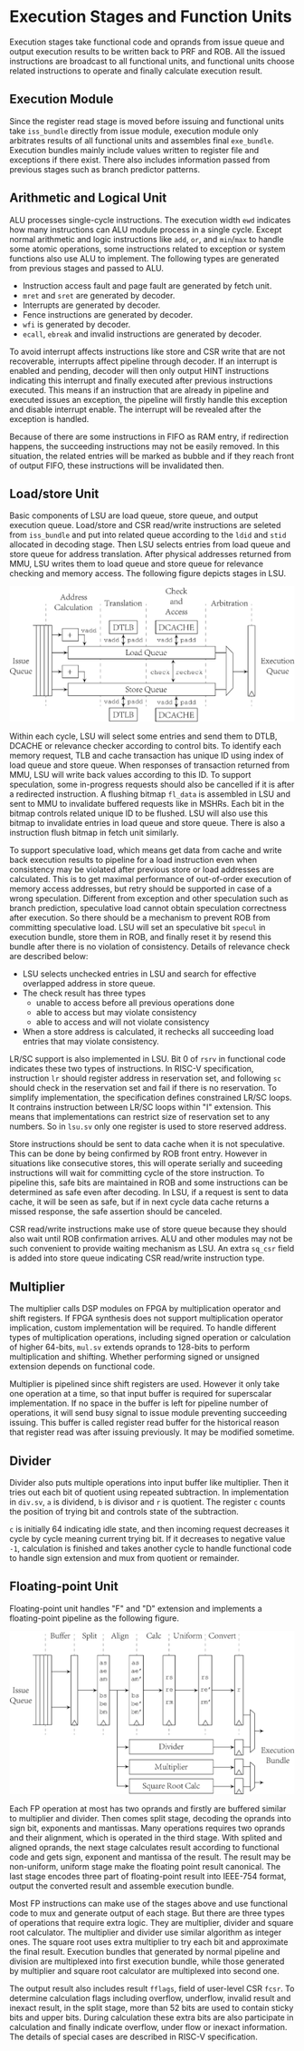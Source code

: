 # Execution Stages and Function Units

Execution stages take functional code and oprands from issue
queue and output execution results to be written back to PRF
and ROB. All the issued instructions are broadcast to all
functional units, and functional units choose related
instructions to operate and finally calculate execution result.

## Execution Module

Since the register read stage is moved before issuing and
functional units take `iss_bundle` directly from issue module,
execution module only arbitrates results of all functional
units and assembles final `exe_bundle`. Execution bundles
mainly include values written to register file and exceptions
if there exist. There also includes information passed from
previous stages such as branch predictor patterns.

## Arithmetic and Logical Unit

ALU processes single-cycle instructions. The execution width
`ewd` indicates how many instructions can ALU module process in
a single cycle. Except normal arithmetic and logic instructions
like `add`, `or`, and `min`/`max` to handle some atomic
operations, some instructions related to exception or system
functions also use ALU to implement. The following types are
generated from previous stages and passed to ALU.

- Instruction access fault and page fault are generated by
    fetch unit.
- `mret` and `sret` are generated by decoder.
- Interrupts are generated by decoder.
- Fence instructions are generated by decoder.
- `wfi` is generated by decoder.
- `ecall`, `ebreak` and invalid instructions are generated by
    decoder.

To avoid interrupt affects instructions like store and CSR
write that are not recoverable, interrupts affect pipeline
through decoder. If an interrupt is enabled and pending,
decoder will then only output HINT instructions indicating this
interrupt and finally executed after previous instructions
executed. This means if an instruction that are already in
pipeline and executed issues an exception, the pipeline will
firstly handle this exception and disable interrupt enable. The
interrupt will be revealed after the exception is handled.

Because of there are some instructions in FIFO as RAM entry, if
redirection happens, the succeeding instructions may not be
easily removed. In this situation, the related entries will be
marked as bubble and if they reach front of output FIFO, these
instructions will be invalidated then.

## Load/store Unit

Basic components of LSU are load queue, store queue, and output
execution queue. Load/store and CSR read/write instructions are
seleted from `iss_bundle` and put into related queue according
to the `ldid` and `stid` allocated in decoding stage. Then LSU
selects entries from load queue and store queue for address
translation. After physical addresses returned from MMU, LSU
writes them to load queue and store queue for relevance
checking and memory access. The following figure depicts stages
in LSU.

![LSU stages](../../util/fig/lsu.png)

Within each cycle, LSU will select some entries and send them
to DTLB, DCACHE or relevance checker according to control bits.
To identify each memory request, TLB and cache transaction has
unique ID using index of load queue and store queue. When
responses of transaction returned from MMU, LSU will write back
values according to this ID. To support speculation, some
in-progress requests should also be cancelled if it is after a
redirected instruction. A flushing bitmap `fl_data` is
assembled in LSU and sent to MMU to invalidate buffered
requests like in MSHRs. Each bit in the bitmap controls related
unique ID to be flushed. LSU will also use this bitmap to
invalidate entries in load queue and store queue. There is also
a instruction flush bitmap in fetch unit similarly.

To support speculative load, which means get data from cache
and write back execution results to pipeline for a load
instruction even when consistency may be violated after
previous store or load addresses are calculated. This is to get
maximal performance of out-of-order execution of memory access
addresses, but retry should be supported in case of a wrong
speculation. Different from exception and other speculation
such as branch prediction, speculative load cannot obtain
speculation correctness after execution. So there should be a
mechanism to prevent ROB from committing speculative load. LSU
will set an speculative bit `specul` in execution bundle, store
them in ROB, and finally reset it by resend this bundle after
there is no violation of consistency. Details of relevance
check are described below:

- LSU selects unchecked entries in LSU and search for
    effective overlapped address in store queue.
- The check result has three types
    - unable to access before all previous operations done
    - able to access but may violate consistency
    - able to access and will not violate consistency
- When a store address is calculated, it rechecks all
    succeeding load entries that may violate consistency.

LR/SC support is also implemented in LSU. Bit 0 of `rsrv` in
functional code indicates these two types of instructions. In
RISC-V specification, instruction `lr` should register address
in reservation set, and following `sc` should check in the
reservation set and fail if there is no reservation. To
simplify implementation, the specification defines constrained
LR/SC loops. It contrains instruction between LR/SC loops
within "I" extension. This means that implementations can
restrict size of reservation set to any numbers. So in `lsu.sv`
only one register is used to store reserved address.

Store instructions should be sent to data cache when it is not
speculative. This can be done by being confirmed by ROB front
entry. However in situations like consecutive stores, this will
operate serially and suceeding instructions will wait for
committing cycle of the store instruction. To pipeline this,
safe bits are maintained in ROB and some instructions can be
determined as safe even after decoding. In LSU, if a request
is sent to data cache, it will be seen as safe, but if in next
cycle data cache returns a missed response, the safe assertion
should be canceled.

CSR read/write instructions make use of store queue because
they should also wait until ROB confirmation arrives. ALU and
other modules may not be such convenient to provide waiting
mechanism as LSU. An extra `sq_csr` field is added into store
queue indicating CSR read/write instruction type.

## Multiplier

The multiplier calls DSP modules on FPGA by multiplication
operator and shift registers. If FPGA synthesis does not
support multiplication operator implication, custom
implementation will be required. To handle different types of
multiplication operations, including signed operation or
calculation of higher 64-bits, `mul.sv` extends oprands to
128-bits to perform multiplication and shifting. Whether
performing signed or unsigned extension depends on functional
code.

Multiplier is pipelined since shift registers are used. However
it only take one operation at a time, so that input buffer is
required for superscalar implementation. If no space in the
buffer is left for pipeline number of operations, it will send
busy signal to issue module preventing succeeding issuing. This
buffer is called register read buffer for the historical reason
that register read was after issuing previously. It may be
modified sometime.

## Divider

Divider also puts multiple operations into input buffer like
multiplier. Then it tries out each bit of quotient using
repeated subtraction. In implementation in `div.sv`, `a` is
dividend, `b` is divisor and `r` is quotient. The register `c`
counts the position of trying bit and controls state of the
subtraction.

`c` is initially 64 indicating idle state, and then incoming
request decreases it cycle by cycle meaning current trying bit.
If it decreases to negative value `-1`, calculation is finished
and takes another cycle to handle functional code to handle
sign extension and mux from quotient or remainder.

## Floating-point Unit

Floating-point unit handles "F" and "D" extension and
implements a floating-point pipeline as the following figure.

![Normal FPU pipeline](../../util/fig/fpu.png)

Each FP operation at most has two oprands and firstly are
buffered similar to multiplier and divider. Then comes split
stage, decoding the oprands into sign bit, exponents and
mantissas. Many operations requires two oprands and their
alignment, which is operated in the third stage. With splited
and aligned oprands, the next stage calculates result according
to functional code and gets sign, exponent and mantissa of the
result. The result may be non-uniform, uniform stage make the
floating point result canonical. The last stage encodes three
part of floating-point result into IEEE-754 format, output the
converted result and assemble execution bundle.

Most FP instructions can make use of the stages above and use
functional code to mux and generate output of each stage. But
there are three types of operations that require extra logic.
They are multiplier, divider and square root calculator. The
multiplier and divider use similar algorithm as integer ones.
The square root uses extra multiplier to try each bit and
approximate the final result. Execution bundles that generated
by normal pipeline and division are multiplexed into first
execution bundle, while those generated by multiplier and
square root calculator are multiplexed into second one.

The output result also includes result `fflags`, field of
user-level CSR `fcsr`. To determine calculation flags including
overflow, underflow, invalid result and inexact result, in the
split stage, more than 52 bits are used to contain sticky bits
and upper bits. During calculation these extra bits are also
participate in calculation and finally indicate overflow, under
flow or inexact information. The details of special cases are
described in RISC-V specification.
